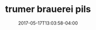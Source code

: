---
date: 2017-05-17T13:03:58-04:00
categories: 
 - drinks
type: beer
title: trumer brauerei pils
description: >-
  (usa) crisp austrian-style lager (12oz)
price: 7
---